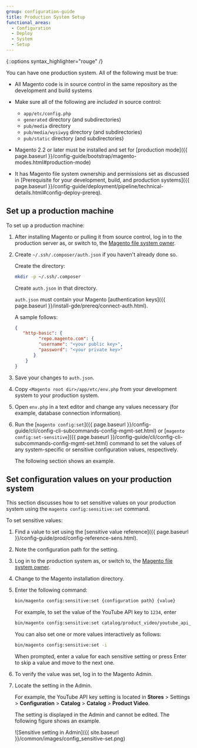 ```yaml
---
group: configuration-guide
title: Production System Setup
functional_areas:
  - Configuration
  - Deploy
  - System
  - Setup
---
```


{::options syntax_highlighter="rouge" /}

You can have one production system. All of the following must be true:

*	All Magento code is in source control in the same repository as the development and build systems
*	Make sure all of the following are _included_ in source control:

	*	`app/etc/config.php`
	*	`generated` directory (and subdirectories)
	*	`pub/media` directory
	*	`pub/media/wysiwyg` directory (and subdirectories)
	*	`pub/static` directory (and subdirectories)

*	Magento 2.2 or later must be installed and set for [production mode]({{ page.baseurl }}/config-guide/bootstrap/magento-modes.html#production-mode)
*	It has Magento file system ownership and permissions set as discussed in [Prerequisite for your development, build, and production systems]({{ page.baseurl }}/config-guide/deployment/pipeline/technical-details.html#config-deploy-prereq).

## Set up a production machine

To set up a production machine:

1.	After installing Magento or pulling it from source control, log in to the production server as, or switch to, the [Magento file system owner](https://glossary.magento.com/magento-file-system-owner).
2.	Create `~/.ssh/.composer/auth.json` if you haven't already done so.

    Create the directory:

    ```bash
    mkdir -p ~/.ssh/.composer
    ```

    Create `auth.json` in that directory.

    `auth.json` must contain your Magento [authentication keys]({{ page.baseurl }}/install-gde/prereq/connect-auth.html).

    A sample follows:

    ```json
    {
       "http-basic": {
             "repo.magento.com": {
             "username": "<your public key>",
             "password": "<your private key>"
           }
        }
    }
    ```

3.	Save your changes to `auth.json`.
4.	Copy `<Magento root dir>/app/etc/env.php` from your development system to your production system.
5.	Open `env.php` in a text editor and change any values necessary (for example, database connection information).
6.	Run the [`magento config:set`]({{ page.baseurl }}/config-guide/cli/config-cli-subcommands-config-mgmt-set.html) or [`magento config:set-sensitive`]({{ page.baseurl }}/config-guide/cli/config-cli-subcommands-config-mgmt-set.html) command to set the values of any system-specific or sensitive configuration values, respectively.

    The following section shows an example.

## Set configuration values on your production system

This section discusses how to set sensitive values on your production system using the `magento config:sensitive:set` command.

To set sensitive values:

1.	Find a value to set using the [sensitive value reference]({{ page.baseurl }}/config-guide/prod/config-reference-sens.html).
2.	Note the configuration path for the setting.
3.	Log in to the production system as, or switch to, the [Magento file system owner](https://glossary.magento.com/magento-file-system-owner).
4.	Change to the Magento installation directory.
5.	Enter the following command:

    ```bash
    bin/magento config:sensitive:set {configuration path} {value}
    ```

    For example, to set the value of the YouTube API key to `1234`, enter

    ```bash
    bin/magento config:sensitive:set catalog/product_video/youtube_api_key 1234
    ```

    You can also set one or more values interactively as follows:

    ```bash
    bin/magento config:sensitive:set -i
    ```

    When prompted, enter a value for each sensitive setting or press Enter to skip a value and move to the next one.

6.	To verify the value was set, log in to the Magento Admin.
7.	Locate the setting in the Admin.

    For example, the YouTube API key setting is located in **Stores** > Settings > **Configuration** > **Catalog** > **Catalog** > **Product Video**.

    The setting is displayed in the Admin and cannot be edited. The following figure shows an example.

    ![Sensitive setting in Admin]({{ site.baseurl }}/common/images/config_sensitive-set.png)
